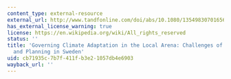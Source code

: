 ```yaml
---
content_type: external-resource
external_url: http://www.tandfonline.com/doi/abs/10.1080/13549830701656960
has_external_license_warning: true
license: https://en.wikipedia.org/wiki/All_rights_reserved
status: ''
title: 'Governing Climate Adaptation in the Local Arena: Challenges of Risk Management
  and Planning in Sweden'
uid: cb71935c-7b7f-411f-b3e2-1057db4e6903
wayback_url: ''
---
```

